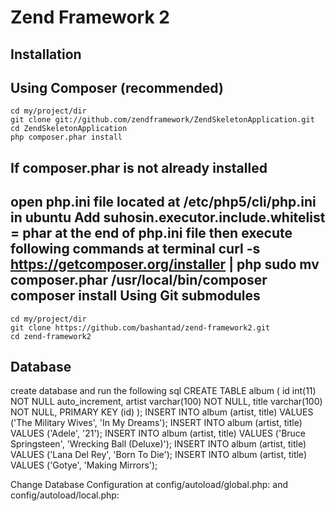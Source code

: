 Zend Framework 2
=======================

Installation
------------

Using Composer (recommended)
----------------------------
    cd my/project/dir
	git clone git://github.com/zendframework/ZendSkeletonApplication.git
	cd ZendSkeletonApplication
	php composer.phar install
	
If composer.phar is not already installed
-----------------------------
open php.ini file located at /etc/php5/cli/php.ini in ubuntu
	Add suhosin.executor.include.whitelist = phar at the end of php.ini file
then execute following commands at terminal
	curl -s https://getcomposer.org/installer | php
    sudo mv composer.phar /usr/local/bin/composer
	composer install
Using Git submodules
----------------------------
    cd my/project/dir
    git clone https://github.com/bashantad/zend-framework2.git
    cd zend-framework2
Database
------------
create database and run the following sql 
     CREATE TABLE album (
       id int(11) NOT NULL auto_increment,
       artist varchar(100) NOT NULL,
       title varchar(100) NOT NULL,
       PRIMARY KEY (id)
     );
     INSERT INTO album (artist, title) VALUES  ('The  Military  Wives',  'In  My  Dreams');
     INSERT INTO album (artist, title) VALUES  ('Adele',  '21');
     INSERT INTO album (artist, title) VALUES  ('Bruce  Springsteen',  'Wrecking Ball (Deluxe)');
     INSERT INTO album (artist, title) VALUES  ('Lana  Del  Rey',  'Born  To  Die');
     INSERT INTO album (artist, title) VALUES  ('Gotye',  'Making  Mirrors');
    
Change Database Configuration at 
    config/autoload/global.php:  and 
    config/autoload/local.php:
    
    
